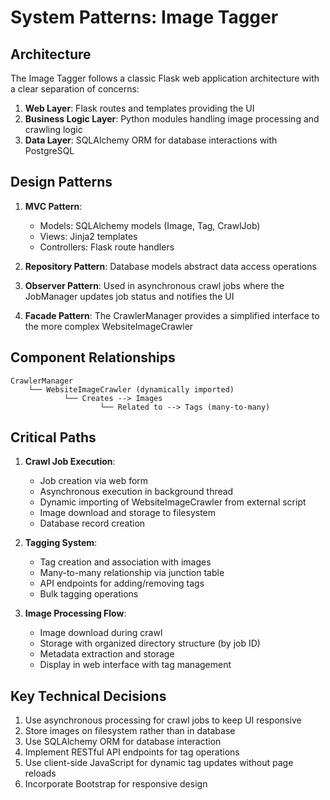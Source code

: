 # System Patterns: Image Tagger

## Architecture
The Image Tagger follows a classic Flask web application architecture with a clear separation of concerns:

1. **Web Layer**: Flask routes and templates providing the UI
2. **Business Logic Layer**: Python modules handling image processing and crawling logic 
3. **Data Layer**: SQLAlchemy ORM for database interactions with PostgreSQL

## Design Patterns
1. **MVC Pattern**:
   - Models: SQLAlchemy models (Image, Tag, CrawlJob)
   - Views: Jinja2 templates
   - Controllers: Flask route handlers

2. **Repository Pattern**: Database models abstract data access operations

3. **Observer Pattern**: Used in asynchronous crawl jobs where the JobManager updates job status and notifies the UI

4. **Facade Pattern**: The CrawlerManager provides a simplified interface to the more complex WebsiteImageCrawler

## Component Relationships
```
CrawlerManager
    └── WebsiteImageCrawler (dynamically imported)
            └── Creates --> Images
                    └── Related to --> Tags (many-to-many)
```

## Critical Paths
1. **Crawl Job Execution**:
   - Job creation via web form
   - Asynchronous execution in background thread
   - Dynamic importing of WebsiteImageCrawler from external script
   - Image download and storage to filesystem
   - Database record creation

2. **Tagging System**:
   - Tag creation and association with images
   - Many-to-many relationship via junction table
   - API endpoints for adding/removing tags
   - Bulk tagging operations

3. **Image Processing Flow**:
   - Image download during crawl
   - Storage with organized directory structure (by job ID)
   - Metadata extraction and storage
   - Display in web interface with tag management

## Key Technical Decisions
1. Use asynchronous processing for crawl jobs to keep UI responsive
2. Store images on filesystem rather than in database
3. Use SQLAlchemy ORM for database interaction
4. Implement RESTful API endpoints for tag operations
5. Use client-side JavaScript for dynamic tag updates without page reloads
6. Incorporate Bootstrap for responsive design
